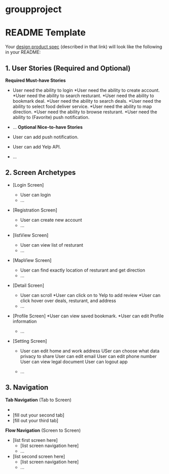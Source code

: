 # groupproject
# README Template

Your [design product spec](https://hackmd.io/s/H1wGpVUh7) (described in that link) will look like the following in your README:

## 1. User Stories (Required and Optional)

**Required Must-have Stories**

 * User need the ability to login
 *User need the ability to create account.
 *User need the ability to search resturant.
 *User need the ability to bookmark deal.
 *User need the ability to search deals.
 *User need the ability to select food deliver service.
 *User need the ability to map direction.
 *User need the ability to browse resturant.
 *User need the ability to (Favorite) push notification.
 * ...
**Optional Nice-to-have Stories**

 * User can add push notification.
 * User can add Yelp API.
 * ...

## 2. Screen Archetypes

 * [Login Screen]
   * User can login
   * ...
 * [Registration Screen]
   * User can create new account
   * ...
 * [listView Screen]
   * User can view list of resturant
   * ...
 * [MapView Screen]
   * User can find exactly location of resturant and get direction
   * ...
 * [Detail Screen]
   * User can scroll 
   *User can click on to Yelp to add review
   *User can click hover over deals, resturant, and address
   * ...
* [Profile Screen]
  *User can view saved bookmark.
  *User can edit Profile information
  
   * ...
* [Setting Screen]
   * User can edit home and work address
   USer can choose what data privacy to share
   User can edit email
   User can edit phone number
   User can view legal document
   User can logout app

   * ...
## 3. Navigation
**Tab Navigation** (Tab to Screen)

 * 
 * [fill out your second tab]
 * [fill out your third tab]

**Flow Navigation** (Screen to Screen)

 * [list first screen here]
   * [list screen navigation here]
   * ...
 * [list second screen here]
   * [list screen navigation here]
   * ...